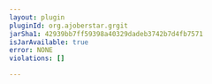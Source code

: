 ```yaml
---
layout: plugin
pluginId: org.ajoberstar.grgit
jarSha1: 42939bb7ff59398a40329dadeb3742b7d4fb7571
isJarAvailable: true
error: NONE
violations: []

---
```

